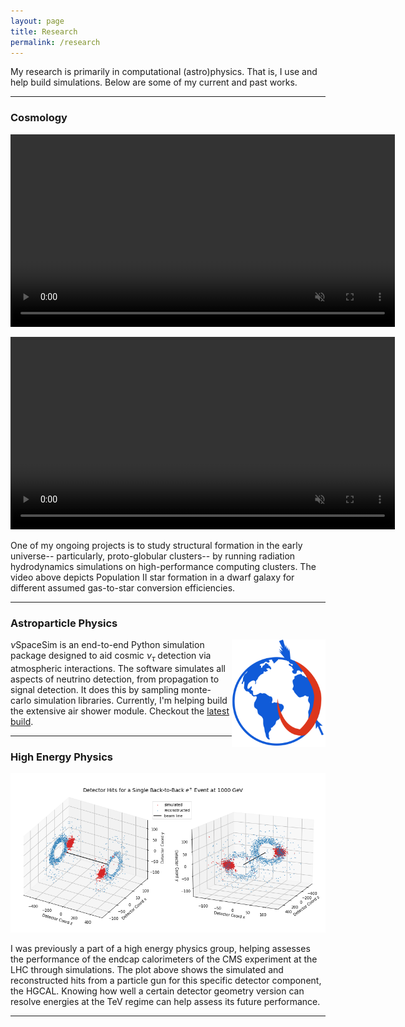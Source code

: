 ```yaml
---
layout: page
title: Research 
permalink: /research
---
```


My research is primarily in computational (astro)physics. That is, I use and help build simulations. Below are some of my current and past works.   

----
### Cosmology
<p align="center">
<video width="615" loop="loop" muted="muted" plays-inline="true" controls autoplay>
  <source type="video/mp4" src="https://terpconnect.umd.edu/~fgarcia4/cosmology/halo_D/fs07_ms10/movies/gas_lum_panel.mp4">
</video>
</p>

<p align="center">
<video width="615" loop="loop" muted="muted" plays-inline="true" controls autoplay>
  <source type="video/mp4" src="https://terpconnect.umd.edu/~fgarcia4/cosmology/halo_D/fs035_ms10/movies/fs035_gas_lum.mp4">
</video>
</p>

One of my ongoing projects is to study structural formation in the early universe-- particularly, proto-globular clusters-- by running radiation hydrodynamics simulations on high-performance computing clusters. The video above depicts Population II star formation in a dwarf galaxy for different assumed gas-to-star conversion efficiencies.

----
### Astroparticle Physics
<p align="center">
  <img src="../assets/img/nulogo.png" alt="nuspacesim" width="150" style="float: right;"/>
</p>

$\nu$SpaceSim is an end-to-end Python simulation package designed to aid cosmic $\nu_\tau$ detection via atmospheric interactions. The software simulates all aspects of neutrino detection, from propagation to signal detection. It does this by sampling monte-carlo simulation libraries. Currently, I'm helping build the extensive air shower module. Checkout the [latest build](https://github.com/NuSpaceSim/nuSpaceSim).

----
### High Energy Physics
<p align="center">
  <img src="../assets/img/hep.png" alt="nuspacesim" width="615" />
</p>
I was previously a part of a high energy physics group, helping assesses the performance of the endcap calorimeters of the CMS experiment at the LHC through simulations. The plot above shows the simulated and reconstructed hits from a particle gun for this specific detector component, the HGCAL. Knowing how well a certain detector geometry version can resolve energies at the TeV regime can help assess its future performance. 
 
----
